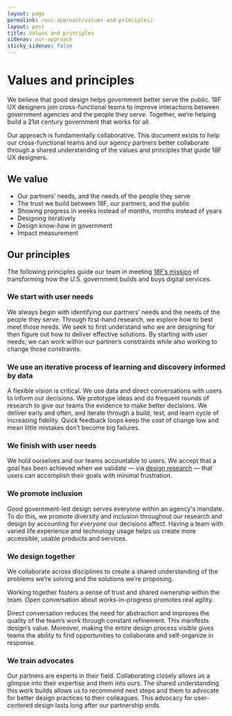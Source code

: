 ```yaml
---
layout: page
permalink: /our-approach/values-and-principles/
layout: post
title: Values and principles
sidenav: our-approach
sticky_sidenav: false
---
```


# Values and principles


We believe that good design helps government better serve the public. 18F UX designers join cross-functional teams to improve interactions between government agencies and the people they serve. Together, we’re helping build a 21st century government that works for all.

Our approach is fundamentally collaborative. This document exists to help our cross-functional teams and our agency partners better collaborate through a shared understanding of the values and principles that guide 18F UX designers.


## We value

- Our partners’ needs, and the needs of the people they serve
- The trust we build between 18F, our partners, and the public
- Showing progress in weeks instead of months, months instead of years
- Designing iteratively
- Design know-how in government
- Impact measurement


## Our principles

The following principles guide our team in meeting [18F’s mission](https://18f.gsa.gov/about/#our-mission) of transforming how the U.S. government builds and buys digital services.


### We start with user needs

We always begin with identifying our partners’ needs and the needs of the people they serve. Through first-hand research, we explore how to best meet those needs. We seek to first understand who we are designing for then figure out how to deliver effective solutions. By starting with user needs, we can work within our partner’s constraints while also working to change those constraints.


### We use an iterative process of learning and discovery informed by data

A flexible vision is critical. We use data and direct conversations with users to inform our decisions. We prototype ideas and do frequent rounds of research to give our teams the evidence to make better decisions. We deliver early and often, and iterate through a build, test, and learn cycle of increasing fidelity. Quick feedback loops keep the cost of change low and mean little mistakes don’t become big failures.


### We finish with user needs

We hold ourselves and our teams accountable to users. We accept that a goal has been achieved when we validate — via [design research](/research/) — that users can accomplish their goals with minimal frustration. 

### We promote inclusion

Good government-led design serves everyone within an agency's mandate. To do this, we promote diversity and inclusion throughout our research and design by accounting for *everyone* our decisions affect. Having a team with varied life experience and technology usage helps us create more accessible, usable products and services.

### We design together

We collaborate across disciplines to create a shared understanding of the problems we’re solving and the solutions we’re proposing. 

Working together fosters a sense of trust and shared ownership within the team. Open conversation about works-in-progress promotes real agility. 

Direct conversation reduces the need for abstraction and improves the quality of the team’s work through constant refinement. This manifests design’s value. Moreover, making the entire design process visible gives teams the ability to find opportunities to collaborate and self-organize in response.


### We train advocates

Our partners are experts in their field. Collaborating closely allows us a glimpse into their expertise and them into ours. The shared understanding this work builds allows us to recommend next steps and them to advocate for better design practices to their colleagues. This advocacy for user-centered design lasts long after our partnership ends.
